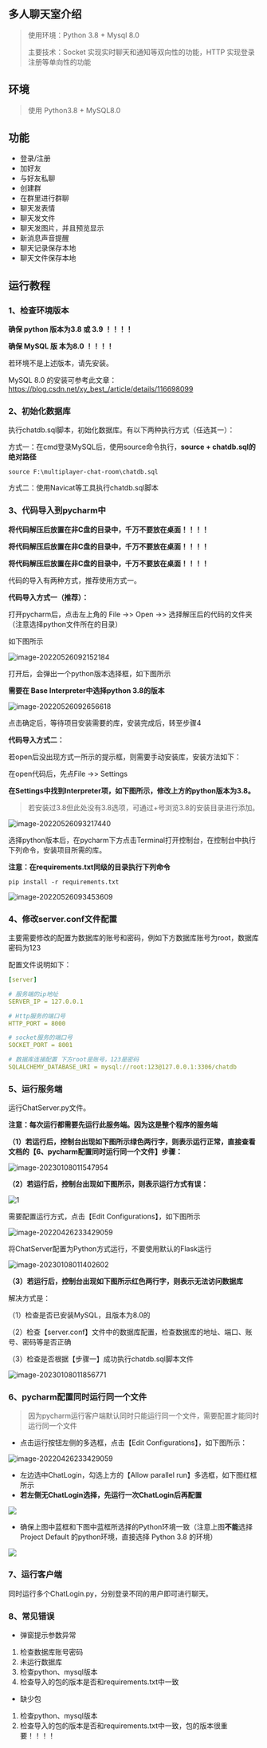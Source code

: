 ## 多人聊天室介绍

>  使用环境：Python 3.8 + Mysql 8.0
>
> 
>
> 主要技术：Socket 实现实时聊天和通知等双向性的功能，HTTP 实现登录注册等单向性的功能



## 环境

> 使用 Python3.8 + MySQL8.0



## 功能

- 登录/注册
- 加好友
- 与好友私聊
- 创建群
- 在群里进行群聊
- 聊天发表情
- 聊天发文件
- 聊天发图片，并且预览显示
- 新消息声音提醒
- 聊天记录保存本地
- 聊天文件保存本地



## 运行教程

### 1、检查环境版本

**确保 python 版本为3.8 或 3.9 ！！！！**

**确保 MySQL 版 本为8.0 ！！！！**



若环境不是上述版本，请先安装。

MySQL 8.0 的安装可参考此文章： https://blog.csdn.net/xy_best_/article/details/116698099 

### 2、初始化数据库

执行chatdb.sql脚本，初始化数据库。有以下两种执行方式（任选其一）：



方式一：在cmd登录MySQL后，使用source命令执行，**source + chatdb.sql的绝对路径**

```
source F:\multiplayer-chat-room\chatdb.sql
```



方式二：使用Navicat等工具执行chatdb.sql脚本

### 3、代码导入到pycharm中

**将代码解压后放置在非C盘的目录中，千万不要放在桌面！！！！**

**将代码解压后放置在非C盘的目录中，千万不要放在桌面！！！！**

**将代码解压后放置在非C盘的目录中，千万不要放在桌面！！！！**



代码的导入有两种方式，推荐使用方式一。



**代码导入方式一（推荐）：**

打开pycharm后，点击左上角的 File ->> Open ->> 选择解压后的代码的文件夹（注意选择python文件所在的目录）

如下图所示

![image-20220526092152184](https://wangcong-images.oss-cn-guangzhou.aliyuncs.com/img/image-20220526092152184.png)



打开后，会弹出一个python版本选择框，如下图所示

**需要在 Base Interpreter中选择python 3.8的版本**

![image-20220526092656618](https://wangcong-images.oss-cn-guangzhou.aliyuncs.com/img/image-20220526092656618.png)



点击确定后，等待项目安装需要的库，安装完成后，转至步骤4





**代码导入方式二：**

若open后没出现方式一所示的提示框，则需要手动安装库，安装方法如下：



在open代码后，先点File ->> Settings

**在Settings中找到Interpreter项，如下图所示，修改上方的python版本为3.8。**

> 若安装过3.8但此处没有3.8选项，可通过+号浏览3.8的安装目录进行添加。

![image-20220526093217440](https://wangcong-images.oss-cn-guangzhou.aliyuncs.com/img/image-20220526093217440.png)



选择python版本后，在pycharm下方点击Terminal打开控制台，在控制台中执行下列命令，安装项目所需的库。

**注意：在requirements.txt同级的目录执行下列命令**

```properties
pip install -r requirements.txt
```

![image-20220526093453609](https://wangcong-images.oss-cn-guangzhou.aliyuncs.com/img/image-20220526093453609.png)

### 4、修改server.conf文件配置

主要需要修改的配置为数据库的账号和密码，例如下方数据库账号为root，数据库密码为123

配置文件说明如下：

```yml
[server]

# 服务端的ip地址
SERVER_IP = 127.0.0.1

# Http服务的端口号
HTTP_PORT = 8000

# socket服务的端口号
SOCKET_PORT = 8001

# 数据库连接配置 下方root是账号，123是密码
SQLALCHEMY_DATABASE_URI = mysql://root:123@127.0.0.1:3306/chatdb
```

### 5、运行服务端

运行ChatServer.py文件。

**注意：每次运行都需要先运行此服务端。因为这是整个程序的服务端**



**（1）若运行后，控制台出现如下图所示绿色两行字，则表示运行正常，直接查看文档的【6、pycharm配置同时运行同一个文件】步骤：**



![image-20230108011547954](https://wangcong-images.oss-cn-guangzhou.aliyuncs.com/img/image-20230108011547954.png)



**（2）若运行后，控制台出现如下图所示，则表示运行方式有误：**

![1](https://wangcong-images.oss-cn-guangzhou.aliyuncs.com/img/1.jpg)



需要配置运行方式，点击【Edit Configurations】，如下图所示

![image-20220426233429059](https://wangcong-images.oss-cn-guangzhou.aliyuncs.com/img/image-20220426233429059.png)



将ChatServer配置为Python方式运行，不要使用默认的Flask运行

![image-20230108011402602](https://wangcong-images.oss-cn-guangzhou.aliyuncs.com/img/image-20230108011402602.png)





**（3）若运行后，控制台出现如下图所示红色两行字，则表示无法访问数据库**

解决方式是：

（1）检查是否已安装MySQL，且版本为8.0的

（2）检查【server.conf】文件中的数据库配置，检查数据库的地址、端口、账号、密码等是否正确

（3）检查是否根据【步骤一】成功执行chatdb.sql脚本文件

![image-20230108011856771](https://wangcong-images.oss-cn-guangzhou.aliyuncs.com/img/image-20230108011856771.png)



### 6、pycharm配置同时运行同一个文件

> 因为pycharm运行客户端默认同时只能运行同一个文件，需要配置才能同时运行同一个文件

- 点击运行按钮左侧的多选框，点击【Edit Configurations】，如下图所示：

![image-20220426233429059](https://wangcong-images.oss-cn-guangzhou.aliyuncs.com/img/image-20220426233429059.png)



- 左边选中ChatLogin，勾选上方的【Allow parallel run】多选框，如下图红框所示
- **若左侧无ChatLogin选择，先运行一次ChatLogin后再配置**

![](https://wangcong-images.oss-cn-guangzhou.aliyuncs.com/img/image-20230227202331064.png)





- 确保上图中蓝框和下图中蓝框所选择的Python环境一致（注意上图**不能**选择 Project Default 的python环境，直接选择 Python 3.8 的环境）

![](https://wangcong-images.oss-cn-guangzhou.aliyuncs.com/img/image-20230227202519205.png)



### 7、运行客户端

同时运行多个ChatLogin.py，分别登录不同的用户即可进行聊天。



### 8、常见错误

- 弹窗提示参数异常

1. 检查数据库账号密码
2. 未运行数据库
3. 检查python、mysql版本
4. 检查导入的包的版本是否和requirements.txt中一致

- 缺少包

1. 检查python、mysql版本
2. 检查导入的包的版本是否和requirements.txt中一致，包的版本很重要！！！！


